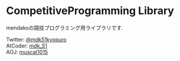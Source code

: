 # CompetitiveProgramming Library


mendakoの競技プログラミング用ライブラリです.

Twitter: [@mdk51kyopuro](https://twitter.com/mdk51kyopuro)  
AtCoder: [mdk_51](https://atcoder.jp/users/mdk_51)  
AOJ: [muscat1015](https://onlinejudge.u-aizu.ac.jp/status/users/muscat1015)
